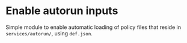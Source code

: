 # Enable autorun inputs

Simple module to enable automatic loading of policy files that reside in `services/autorun/`, using `def.json`.
